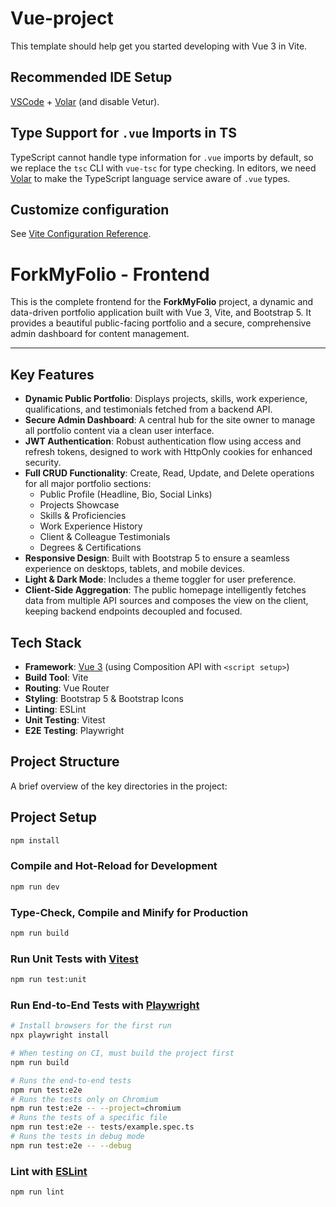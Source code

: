 # Vue-project

This template should help get you started developing with Vue 3 in Vite.

## Recommended IDE Setup

[VSCode](https://code.visualstudio.com/) + [Volar](https://marketplace.visualstudio.com/items?itemName=Vue.volar) (and disable Vetur).

## Type Support for `.vue` Imports in TS

TypeScript cannot handle type information for `.vue` imports by default, so we replace the `tsc` CLI with `vue-tsc` for type checking. In editors, we need [Volar](https://marketplace.visualstudio.com/items?itemName=Vue.volar) to make the TypeScript language service aware of `.vue` types.

## Customize configuration

See [Vite Configuration Reference](https://vite.dev/config/).
# ForkMyFolio - Frontend

This is the complete frontend for the **ForkMyFolio** project, a dynamic and data-driven portfolio application built with Vue 3, Vite, and Bootstrap 5. It provides a beautiful public-facing portfolio and a secure, comprehensive admin dashboard for content management.

---

## Key Features

-   **Dynamic Public Portfolio**: Displays projects, skills, work experience, qualifications, and testimonials fetched from a backend API.
-   **Secure Admin Dashboard**: A central hub for the site owner to manage all portfolio content via a clean user interface.
-   **JWT Authentication**: Robust authentication flow using access and refresh tokens, designed to work with HttpOnly cookies for enhanced security.
-   **Full CRUD Functionality**: Create, Read, Update, and Delete operations for all major portfolio sections:
    -   Public Profile (Headline, Bio, Social Links)
    -   Projects Showcase
    -   Skills & Proficiencies
    -   Work Experience History
    -   Client & Colleague Testimonials
    -   Degrees & Certifications
-   **Responsive Design**: Built with Bootstrap 5 to ensure a seamless experience on desktops, tablets, and mobile devices.
-   **Light & Dark Mode**: Includes a theme toggler for user preference.
-   **Client-Side Aggregation**: The public homepage intelligently fetches data from multiple API sources and composes the view on the client, keeping backend endpoints decoupled and focused.

## Tech Stack

-   **Framework**: [Vue 3](https://vuejs.org/) (using Composition API with `<script setup>`)
-   **Build Tool**: Vite
-   **Routing**: Vue Router
-   **Styling**: Bootstrap 5 & Bootstrap Icons
-   **Linting**: ESLint
-   **Unit Testing**: Vitest
-   **E2E Testing**: Playwright

## Project Structure

A brief overview of the key directories in the project:

## Project Setup

```sh
npm install
```

### Compile and Hot-Reload for Development

```sh
npm run dev
```

### Type-Check, Compile and Minify for Production

```sh
npm run build
```

### Run Unit Tests with [Vitest](https://vitest.dev/)

```sh
npm run test:unit
```

### Run End-to-End Tests with [Playwright](https://playwright.dev)

```sh
# Install browsers for the first run
npx playwright install

# When testing on CI, must build the project first
npm run build

# Runs the end-to-end tests
npm run test:e2e
# Runs the tests only on Chromium
npm run test:e2e -- --project=chromium
# Runs the tests of a specific file
npm run test:e2e -- tests/example.spec.ts
# Runs the tests in debug mode
npm run test:e2e -- --debug
```

### Lint with [ESLint](https://eslint.org/)

```sh
npm run lint
```
